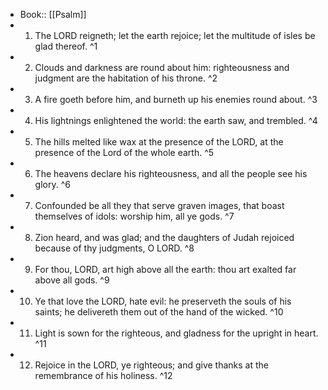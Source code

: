 - Book:: [[Psalm]]
- 1. The LORD reigneth; let the earth rejoice; let the multitude of isles be glad thereof. ^1
- 2. Clouds and darkness are round about him: righteousness and judgment are the habitation of his throne. ^2
- 3. A fire goeth before him, and burneth up his enemies round about. ^3
- 4. His lightnings enlightened the world: the earth saw, and trembled. ^4
- 5. The hills melted like wax at the presence of the LORD, at the presence of the Lord of the whole earth. ^5
- 6. The heavens declare his righteousness, and all the people see his glory. ^6
- 7. Confounded be all they that serve graven images, that boast themselves of idols: worship him, all ye gods. ^7
- 8. Zion heard, and was glad; and the daughters of Judah rejoiced because of thy judgments, O LORD. ^8
- 9. For thou, LORD, art high above all the earth: thou art exalted far above all gods. ^9
- 10. Ye that love the LORD, hate evil: he preserveth the souls of his saints; he delivereth them out of the hand of the wicked. ^10
- 11. Light is sown for the righteous, and gladness for the upright in heart. ^11
- 12. Rejoice in the LORD, ye righteous; and give thanks at the remembrance of his holiness. ^12
